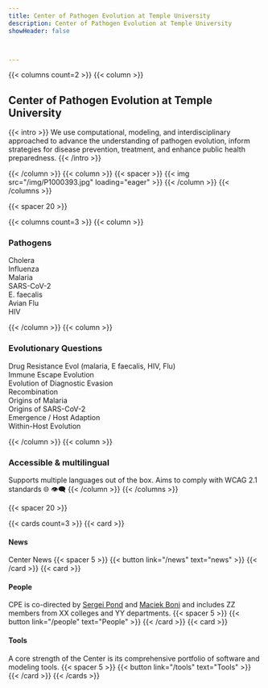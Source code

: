 ```yaml
---
title: Center of Pathogen Evolution at Temple University
description: Center of Pathogen Evolution at Temple University
showHeader: false



---
```


{{< columns count=2 >}}
{{< column >}}
## Center of Pathogen Evolution at Temple University

{{< intro >}}
We use computational, modeling, and interdisciplinary approached to advance the understanding of pathogen evolution, inform strategies for disease prevention, treatment, and enhance public health preparedness.
{{< /intro >}}

{{< /column >}}
{{< column >}}
{{< spacer >}}
{{< img src="/img/P1000393.jpg" loading="eager" >}}
{{< /column >}}
{{< /columns >}}


{{< spacer 20 >}}

{{< columns count=3 >}}
{{< column >}}
### Pathogens

Cholera<br>
Influenza<br>
Malaria<br>
SARS-CoV-2<br>
E. faecalis<br>
Avian Flu<br>
HIV<br>

{{< /column >}}
{{< column >}}
### Evolutionary Questions
Drug Resistance Evol (malaria, E faecalis, HIV, Flu)<br>
Immune Escape Evolution<br>
Evolution of Diagnostic Evasion<br>
Recombination<br>
Origins of Malaria<br>
Origins of SARS-CoV-2<br>
Emergence / Host Adaption<br>
Within-Host Evolution<br>

{{< /column >}}
{{< column >}}
### Accessible & multilingual
Supports multiple languages out of the box. Aims to comply with WCAG 2.1 standards 🌐 👁️‍🗨️
{{< /column >}}
{{< /columns >}}

{{< spacer 20 >}}


{{< cards count=3 >}}
{{< card >}}
#### News
Center News
{{< spacer 5 >}}
{{< button link="/news" text="news" >}}
{{< /card >}}
{{< card >}}

#### People
CPE is co-directed by [Sergei Pond](https://slkp.info) and [Maciek Boni](https://mol.ax) and includes ZZ members from XX colleges and YY departments.
{{< spacer 5 >}}
{{< button link="/people" text="People" >}}
{{< /card >}}
{{< card >}}
#### Tools
A core strength of the Center is its comprehensive portfolio of software and modeling tools.
{{< spacer 5 >}}
{{< button link="/tools" text="Tools" >}}
{{< /card >}}
{{< /cards >}}
